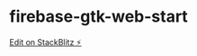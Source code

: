 # firebase-gtk-web-start

[Edit on StackBlitz ⚡️](https://stackblitz.com/edit/firebase-gtk-web-start-qmh182)